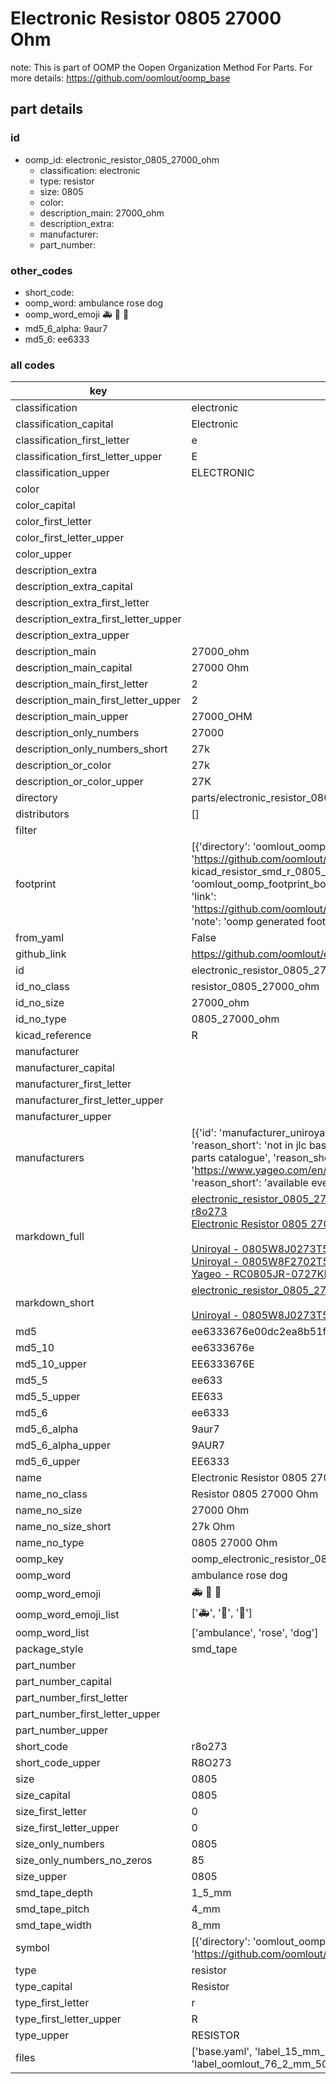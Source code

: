 # Electronic Resistor 0805 27000 Ohm  

note: This is part of OOMP the Oopen Organization Method For Parts. For more details: https://github.com/oomlout/oomp_base

##  part details





### id
* oomp_id: electronic_resistor_0805_27000_ohm
  * classification: electronic
  * type: resistor
  * size: 0805
  * color: 
  * description_main: 27000_ohm
  * description_extra: 
  * manufacturer: 
  * part_number: 

### other_codes
* short_code: 
* oomp_word: ambulance rose dog
* oomp_word_emoji :ambulance: :rose: :dog:
* md5_6_alpha: 9aur7
* md5_6: ee6333

### all codes 
| key | value |  
| --- | --- |  
| classification | electronic |  
| classification_capital | Electronic |  
| classification_first_letter | e |  
| classification_first_letter_upper | E |  
| classification_upper | ELECTRONIC |  
| color |  |  
| color_capital |  |  
| color_first_letter |  |  
| color_first_letter_upper |  |  
| color_upper |  |  
| description_extra |  |  
| description_extra_capital |  |  
| description_extra_first_letter |  |  
| description_extra_first_letter_upper |  |  
| description_extra_upper |  |  
| description_main | 27000_ohm |  
| description_main_capital | 27000 Ohm |  
| description_main_first_letter | 2 |  
| description_main_first_letter_upper | 2 |  
| description_main_upper | 27000_OHM |  
| description_only_numbers | 27000 |  
| description_only_numbers_short | 27k |  
| description_or_color | 27k |  
| description_or_color_upper | 27K |  
| directory | parts/electronic_resistor_0805_27000_ohm |  
| distributors | [] |  
| filter |  |  
| footprint | [{'directory': 'oomlout_oomp_footprint_bot/footprints/kicad_resistor_smd_r_0805_2012metric//working/working.kicad_mod', 'index': 0, 'link': 'https://github.com/oomlout/oomlout_oomp_footprint_bot/tree/main/foootprntss/kicad_resistor_smd_r_0805_2012metric', 'note': 'source footprint kicad_resistor_smd_r_0805_2012metric', 'oomp_key': 'oomp_kicad_resistor_smd_r_0805_2012metric'}, {'directory': 'oomlout_oomp_footprint_bot/footprints/oomlout_oomlout_oomp_part_footprints_r8o273_electronic_resistor_0805_27000_ohm//working/working.kicad_mod', 'index': 1, 'link': 'https://github.com/oomlout/oomlout_oomp_footprint_bot/tree/main/foootprntss/oomlout_oomlout_oomp_part_footprints_r8o273_electronic_resistor_0805_27000_ohm', 'note': 'oomp generated footprint', 'oomp_key': 'oomp_oomlout_oomlout_oomp_part_footprints_r8o273_electronic_resistor_0805_27000_ohm'}] |  
| from_yaml | False |  
| github_link | https://github.com/oomlout/oomlout_oomp_part_src/tree/main/parts/electronic_resistor_0805_27000_ohm/working |  
| id | electronic_resistor_0805_27000_ohm |  
| id_no_class | resistor_0805_27000_ohm |  
| id_no_size | 27000_ohm |  
| id_no_type | 0805_27000_ohm |  
| kicad_reference | R |  
| manufacturer |  |  
| manufacturer_capital |  |  
| manufacturer_first_letter |  |  
| manufacturer_first_letter_upper |  |  
| manufacturer_upper |  |  
| manufacturers | [{'id': 'manufacturer_uniroyal', 'link': '', 'name': 'Uniroyal', 'note': {'reason': 'did this one first, but not in jlc pcb basic parts and 1 percent are and they are the same price', 'reason_short': 'not in jlc basic parts'}, 'part_number': '0805W8J0273T5E'}, {'id': 'manufacturer_uniroyal', 'link': '', 'name': 'Uniroyal', 'note': {'reason': 'in the jlc basic parts catalogue', 'reason_short': 'jlc basic part'}, 'part_number': '0805W8F2702T5E'}, {'id': 'manufacturer_yageo', 'link': 'https://www.yageo.com/en/Chart/Download/pdf/RC0805JR-0727KL', 'name': 'Yageo', 'note': {'reason': 'yageo is a commonly cross referenced part number', 'reason_short': 'available everywhere'}, 'part_number': 'RC0805JR-0727KL'}] |  
| markdown_full | [electronic_resistor_0805_27000_ohm](https://github.com/oomlout/oomlout_oomp_part_src/tree/main/parts/electronic_resistor_0805_27000_ohm/working)<br>[r8o273](https://github.com/oomlout/oomlout_oomp_part_src/tree/main/parts/electronic_resistor_0805_27000_ohm/working)<br>[Electronic Resistor 0805 27000 Ohm](https://github.com/oomlout/oomlout_oomp_part_src/tree/main/parts/electronic_resistor_0805_27000_ohm/working)<br><br>[Uniroyal - 0805W8J0273T5E- not in jlc basic parts]() [(L)  ](https://www.lcsc.com/search?q=0805W8J0273T5E)[(D)  ](https://www.digikey.com/en/products?keywords=0805W8J0273T5E)[(M)  ](https://www.mouser.com/Search/Refine?Keyword=0805W8J0273T5E)[(N)  ](https://www.newark.com/search?st=0805W8J0273T5E)[(SZ)  ](https://so.szlcsc.com/global.html?k=0805W8J0273T5E)<br>[Uniroyal - 0805W8F2702T5E- jlc basic part]() [(L)  ](https://www.lcsc.com/search?q=0805W8F2702T5E)[(D)  ](https://www.digikey.com/en/products?keywords=0805W8F2702T5E)[(M)  ](https://www.mouser.com/Search/Refine?Keyword=0805W8F2702T5E)[(N)  ](https://www.newark.com/search?st=0805W8F2702T5E)[(SZ)  ](https://so.szlcsc.com/global.html?k=0805W8F2702T5E)<br>[Yageo - RC0805JR-0727KL- available everywhere](https://www.yageo.com/en/Chart/Download/pdf/RC0805JR-0727KL) [(L)  ](https://www.lcsc.com/search?q=RC0805JR-0727KL)[(D)  ](https://www.digikey.com/en/products?keywords=RC0805JR-0727KL)[(M)  ](https://www.mouser.com/Search/Refine?Keyword=RC0805JR-0727KL)[(N)  ](https://www.newark.com/search?st=RC0805JR-0727KL)[(SZ)  ](https://so.szlcsc.com/global.html?k=RC0805JR-0727KL)<br> |  
| markdown_short | [electronic_resistor_0805_27000_ohm](https://github.com/oomlout/oomlout_oomp_part_src/tree/main/parts/electronic_resistor_0805_27000_ohm/working)<br><br>[Uniroyal - 0805W8J0273T5E- not in jlc basic parts]()[Uniroyal - 0805W8F2702T5E- jlc basic part]()[Yageo - RC0805JR-0727KL- available everywhere](https://www.yageo.com/en/Chart/Download/pdf/RC0805JR-0727KL) |  
| md5 | ee6333676e00dc2ea8b51fbee04ad578 |  
| md5_10 | ee6333676e |  
| md5_10_upper | EE6333676E |  
| md5_5 | ee633 |  
| md5_5_upper | EE633 |  
| md5_6 | ee6333 |  
| md5_6_alpha | 9aur7 |  
| md5_6_alpha_upper | 9AUR7 |  
| md5_6_upper | EE6333 |  
| name | Electronic Resistor 0805 27000 Ohm |  
| name_no_class | Resistor 0805 27000 Ohm |  
| name_no_size | 27000 Ohm |  
| name_no_size_short | 27k Ohm |  
| name_no_type | 0805 27000 Ohm |  
| oomp_key | oomp_electronic_resistor_0805_27000_ohm |  
| oomp_word | ambulance rose dog |  
| oomp_word_emoji | :ambulance: :rose: :dog: |  
| oomp_word_emoji_list | [':ambulance:', ':rose:', ':dog:'] |  
| oomp_word_list | ['ambulance', 'rose', 'dog'] |  
| package_style | smd_tape |  
| part_number |  |  
| part_number_capital |  |  
| part_number_first_letter |  |  
| part_number_first_letter_upper |  |  
| part_number_upper |  |  
| short_code | r8o273 |  
| short_code_upper | R8O273 |  
| size | 0805 |  
| size_capital | 0805 |  
| size_first_letter | 0 |  
| size_first_letter_upper | 0 |  
| size_only_numbers | 0805 |  
| size_only_numbers_no_zeros | 85 |  
| size_upper | 0805 |  
| smd_tape_depth | 1_5_mm |  
| smd_tape_pitch | 4_mm |  
| smd_tape_width | 8_mm |  
| symbol | [{'directory': 'oomlout_oomp_symbol_bot/symbols/kicad_device_r//working/working.kicad_sym', 'index': 0, 'link': 'https://github.com/oomlout/oomlout_oomp_symbol_bot/tree/main/symbols/kicad_device_r', 'oomp_key': 'oomp_kicad_device_r'}] |  
| type | resistor |  
| type_capital | Resistor |  
| type_first_letter | r |  
| type_first_letter_upper | R |  
| type_upper | RESISTOR |  
| files | ['base.yaml', 'label_15_mm_30_mm.pdf', 'label_15_mm_30_mm.svg', 'label_76_2_mm_50_8_mm.pdf', 'label_76_2_mm_50_8_mm.svg', 'label_oomlout_76_2_mm_50_8_mm.pdf', 'label_oomlout_76_2_mm_50_8_mm.svg', 'readme.md', 'working.json', 'working.yaml'] |  
